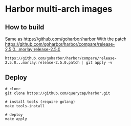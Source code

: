 # Harbor multi-arch images

## How to build

Same as https://github.com/goharbor/harbor
With the patch https://github.com/goharbor/harbor/compare/release-2.5.0...morlay:release-2.5.0

```shell
https://github.com/goharbor/harbor/compare/release-2.5.0...morlay:release-2.5.0.patch | git apply -v
```

## Deploy

```
# clone
git clone https://github.com/querycap/harbor.git

# install tools (require golang)
make tools-install

# deploy
make apply
```